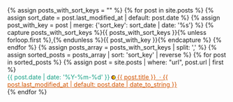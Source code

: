 <html lang="en">
<head>
  <meta charset="UTF-8">
  <meta name="viewport" content="width=device-width, initial-scale=1.0">
  <title>infoBAG</title>
</head>
<body>
  <main>
    <section>
      {% assign posts_with_sort_keys = "" %}
      {% for post in site.posts %}
        {% assign sort_date = post.last_modified_at | default: post.date %}
        {% assign post_with_key = post | merge: {'sort_key': sort_date | date: '%s'} %}
        {% capture posts_with_sort_keys %}{{ posts_with_sort_keys }}{% unless forloop.first %},{% endunless %}{{ post_with_key }}{% endcapture %}
      {% endfor %}
      {% assign posts_array = posts_with_sort_keys | split: ',' %}
      {% assign sorted_posts = posts_array | sort: 'sort_key' | reverse %}
      {% for post in sorted_posts %}
        {% assign post = site.posts | where: "url", post.url | first %}
        <article>
          <time datetime="{{ post.date | date: '%Y-%m-%d' }}" style="color: #16A085;">
            {{ post.date | date: '%Y-%m-%d' }}
            <a style="color:#D35400;" href="{{ post.url }}">
              <img src="https://raw.githubusercontent.com/marioseixas/marioseixas.github.io/main/assets/gold.ico" alt="favicon">
              {{ post.title }} &nbsp;&middot; {{ post.last_modified_at | default: post.date | date_to_string }}
            </a>
          </time>
        </article>
      {% endfor %}
    </section>
  </main>
</body>
</html>
